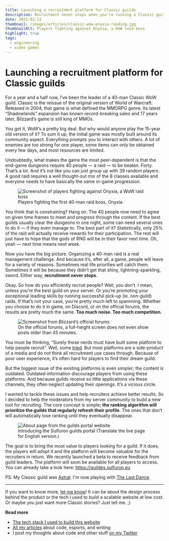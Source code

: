 ```yaml
---
title: Launching a recruitment platform for Classic guilds
description: Recruitment never stops when you're running a Classic guild. I created an app to help guild leaders recruit new members.
date: 2021-03-11
thumbnail: /images/articles/classic-wow-onyxia-raiding.jpg
thumbnailAlt: Players fighting against Onyxia, a WoW raid boss
highlight: true
tags:
  - engineering
  - video games
---
```


# Launching a recruitment platform for Classic guilds

For a year and a half now, I’ve been the leader of a 40-man Classic WoW guild. Classic is the reissue of the original version of World of Warcraft. Released in 2004, that game is what defined the MMORPG genre. Its latest “Shadowlands” expansion has known record-breaking sales and 17 years later, Blizzard’s game is still king of MMOs.

You got it, WoW’s a pretty big deal. But why would anyone play the 15-year old version of it? To sum it up, the initial game was mostly built around its community aspect. Everything prompts you to interact with others. A lot of enemies are too strong for one player, some items can only be obtained every few days, and most resources are limited.

Undoubtedly, what makes the game the most peer-dependent is that the end-game dungeons require 40 people — a raid — to be beaten. Forty. That’s a lot. And it’s not like you can just group up with 39 random players. A good raid requires a well thought-out mix of the 8 classes available and everyone needs to have basically the same in-game progression.

<figure>
  <img src="/images/articles/classic-wow-onyxia-raiding.jpg" alt="Screenshot of players fighting against Onyxia, a WoW raid boss" title="Players fighting the first 40-man raid boss, Onyxia." />
  <figcaption>
    Players fighting the first 40-man raid boss, Onyxia.
  </figcaption>
</figure>

You think that is constraining? Hang on. The 40 people now need to agree on given time frames to meet and progress through the content. If the best guilds usually clear the dungeons in one night, some can need several ones to do it — if they even manage to. The best part of it? Statistically, only 25% of the raid will actually receive rewards for their participation. The rest will just have to hope that the gods of RNG will be in their favor next time. Oh, yeah — next time means next week.

Now you have the big picture. Organizing a 40-man raid is a real management challenge. And because it’s, after all, a game, people will leave for a variety of reasons. Sometimes real life priorities will catch them. Sometimes it will be because they didn’t get that shiny, lightning-sparkling, sword. Either way, **recruitment never stops**.

Okay. So how do you efficiently recruit people? Well, you don’t. I mean, unless you’re the best guild on your server. Or you’re promoting your exceptional leading skills by running successful pick-up (ie. non-guild) raids. If that’s not your case, you’re pretty much left to spamming. Whether you choose to do it in game, on Discord, or on the official forums, the results are pretty much the same. **Too much noise. Too much competition.**

<figure>
  <img src="/images/articles/classic-wow-blizzard-guilds-forums-screenshot.jpg" alt="Screenshot from Blizzard’s official forums" title="Screenshot from Blizzard’s official forums" />
  <figcaption>
    On the official forums, a full-height screen does not even show posts older than 45 minutes.
  </figcaption>
</figure>

You must be thinking, “Surely those nerds must have built some platform to help people recruit”. Well, some [tried](https://www.wowisclassic.com/en/guilds/). But most platforms are a side-product of a media and do not think all recruitment use cases through. Because of poor user experience, it’s often hard for players to find their dream guild.

But the biggest issue of the existing platforms is even simpler; the content is outdated. Outdated information discourage players from using these platforms. And because guilds receive so little applications via these channels, they often neglect updating their openings. It’s a vicious circle.

I wanted to tackle these issues and help recruiters achieve better results. So I decided to help the moderators from my server community to build a new tool for recruiting. The core concept is simple; **the ranking algorithm will prioritize the guilds that regularly refresh their profile**. The ones that don’t will automatically lose ranking until they eventually disappear.

<figure>
  <img src="/images/articles/classic-wow-blizzard-guilds-forums-screenshot.jpg" alt="About page from the guilds portal website" title="About page from the guilds portal website" />
  <figcaption>
    Introducing the Sulfuron guilds portal (Translate the live page for English version.)
  </figcaption>
</figure>

The goal is to bring the most value to players looking for a guild. If it does, the players will adopt it and the platform will become valuable for the recruiters in return. We recently launched a beta to receive feedback from guild leaders. The platform will soon be available for all players to access. You can already take a look here: https://guildes.sulfuron.eu

PS: My Classic guild was [Astral](https://classic.warcraftlogs.com/guild/eu/sulfuron/astral). I'm now playing with [The Last Dance](https://classic.warcraftlogs.com/guild/eu/sulfuron/the%20last%20dance).

--- 

If you want to know more, [let me know](https://twitter.com/lau_cazanove)! It can be about the design process behind the product or the tech I used to build a scalable website at low cost. Or maybe you just want more Classic stories? Just tell me. ;)

**Read more**

- [The tech stack I used to build this website](/articles/my-go-to-stack-to-minimize-side-projects-costs/)
- [All my articles](/articles/) about code, esports, and writing
- I post my thoughts about code and other stuff [on my Twitter](https://twitter.com/lau_cazanove)